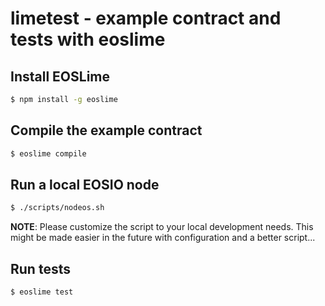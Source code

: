# limetest - example contract and tests with eoslime

## Install EOSLime
```bash
$ npm install -g eoslime
```

## Compile the example contract
```bash
$ eoslime compile
```

## Run a local EOSIO node
```bash
$ ./scripts/nodeos.sh
```
**NOTE**: Please customize the script to your local development needs. This might be made
easier in the future with configuration and a better script...

## Run tests
```bash
$ eoslime test
```

